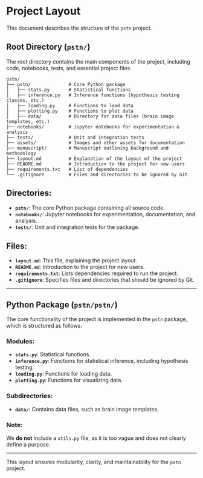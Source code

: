 # Project Layout

This document describes the structure of the `pstn` project.

## Root Directory (`pstn/`)

The root directory contains the main components of the project, including code, notebooks, tests, and essential project files.

```
pstn/
├── pstn/              # Core Python package
│   ├── stats.py       # Statistical functions
│   ├── inference.py   # Inference functions (hypothesis testing classes, etc.)
│   ├── loading.py     # Functions to load data
│   ├── plotting.py    # Functions to plot data
│   ├── data/          # Directory for data files (brain image templates, etc.)
├── notebooks/         # Jupyter notebooks for experimentation & analysis
├── tests/             # Unit and integration tests
├── assets/            # Images and other assets for documentation
├── manuscript/        # Manuscript outlining background and methodology
├── layout.md          # Explanation of the layout of the project
├── README.md          # Introduction to the project for new users
├── requirements.txt   # List of dependencies
└── .gitignore         # Files and directories to be ignored by Git
```

## Directories:

- **`pstn/`**: The core Python package containing all source code.
- **`notebooks/`**: Jupyter notebooks for experimentation, documentation, and analysis.
- **`tests/`**: Unit and integration tests for the package.

## Files:

- **`layout.md`**: This file, explaining the project layout.
- **`README.md`**: Introduction to the project for new users.
- **`requirements.txt`**: Lists dependencies required to run the project.
- **`.gitignore`**: Specifies files and directories that should be ignored by Git.

---

## Python Package (`pstn/pstn/`)

The core functionality of the project is implemented in the `pstn` package, which is structured as follows:

### Modules:

- **`stats.py`**: Statistical functions.
- **`inference.py`**: Functions for statistical inference, including hypothesis testing.
- **`loading.py`**: Functions for loading data.
- **`plotting.py`**: Functions for visualizing data.

### Subdirectories:

- **`data/`**: Contains data files, such as brain image templates.

### Note:
We **do not** include a `utils.py` file, as it is too vague and does not clearly define a purpose.

---

This layout ensures modularity, clarity, and maintainability for the `pstn` project.
